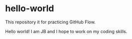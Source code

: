 # hello-world
This repository it for practicing GitHub Flow.

Hello world! I am JB and I hope to work on my coding skills. 
